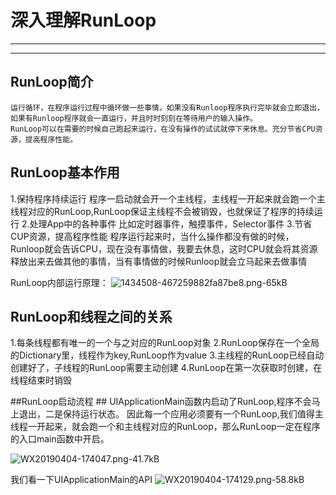 ﻿# 深入理解RunLoop
--------



----------
## RunLoop简介 ##
    运行循环，在程序运行过程中循环做一些事情，如果没有Runloop程序执行完毕就会立即退出，如果有Runloop程序就会一直运行，并且时时刻刻在等待用户的输入操作。
    RunLoop可以在需要的时候自己跑起来运行，在没有操作的试试就停下来休息。充分节省CPU资源，提高程序性能。


## RunLoop基本作用 ##
 1.保持程序持续运行
 程序一启动就会开一个主线程，主线程一开起来就会跑一个主线程对应的RunLoop,RunLoop保证主线程不会被销毁，也就保证了程序的持续运行
 2.处理App中的各种事件
 比如定时器事件，触摸事件，Selector事件
 3.节省CUP资源，提高程序性能
 程序运行起来时，当什么操作都没有做的时候，Runloop就会告诉CPU，现在没有事情做，我要去休息，这时CPU就会将其资源释放出来去做其他的事情，当有事情做的时候Runloop就会立马起来去做事情
 
 RunLoop内部运行原理：
 ![1434508-467259882fa87be8.png-65kB][1]
## RunLoop和线程之间的关系 ##

 1.每条线程都有唯一的一个与之对应的RunLoop对象
 2.RunLoop保存在一个全局的Dictionary里，线程作为key,RunLoop作为value
 3.主线程的RunLoop已经自动创建好了，子线程的RunLoop需要主动创建
 4.RunLoop在第一次获取时创建，在线程结束时销毁

##RunLoop启动流程 ##
UIApplicationMain函数内启动了RunLoop,程序不会马上退出，二是保持运行状态。
因此每一个应用必须要有一个RunLoop,我们值得主线程一开起来，就会跑一个和主线程对应的RunLoop，那么RunLoop一定在程序的入口main函数中开启。

![WX20190404-174047.png-41.7kB][2]

我们看一下UIApplicationMain的API
![WX20190404-174129.png-58.8kB][3]


  [1]: http://static.zybuluo.com/stevenlfg/06r4dhqptxgw65bo8vtrla3h/1434508-467259882fa87be8.png
  [2]: http://static.zybuluo.com/stevenlfg/y1ul69h5yftleupfjl8bkajp/WX20190404-174047.png
  [3]: http://static.zybuluo.com/stevenlfg/psy66cu04stjwptqrcawezb9/WX20190404-174129.png